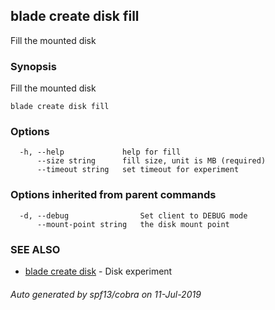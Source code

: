 ## blade create disk fill

Fill the mounted disk

### Synopsis

Fill the mounted disk

```
blade create disk fill
```

### Options

```
  -h, --help             help for fill
      --size string      fill size, unit is MB (required)
      --timeout string   set timeout for experiment
```

### Options inherited from parent commands

```
  -d, --debug                Set client to DEBUG mode
      --mount-point string   the disk mount point
```

### SEE ALSO

* [blade create disk](blade_create_disk.md)	 - Disk experiment

###### Auto generated by spf13/cobra on 11-Jul-2019
